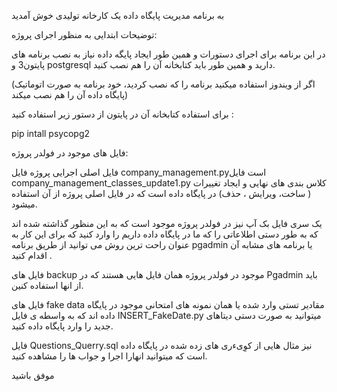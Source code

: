 به برنامه مدیریت پایگاه داده یک کارخانه تولیدی خوش آمدید

توضیحات ابتدایی به منظور اجرای پروژه:

در این برنامه برای اجرای دستورات و همین طور ایجاد پایگه داده
نیاز به نصب برنامه های پایتون3 و postgresql دارید
و همین طور باید کتابخانه آن را هم نصب کنید.

(اگر از ویندوز استفاده میکنید برنامه را که نصب کردید،
خود برنامه به صورت اتوماتیک پایگاه داده آن را هم نصب میکند)

برای استفاده کتابخانه آن در پایتون از دستور زیر استفاده کنید :

pip intall psycopg2



فایل های موجود در فولدر پروژه:

فایل اصلی اجرایی پروژه فایل company_management.pyاست
فایل company_management_classes_update1.py کلاس بندی های نهایی
و ایجاد تغییرات ( ساخت، ویرایش ، حذف) در پایگاه داده است
که در فایل اصلی پروژه از آن استفاده میشود.

یک سری فایل بک آپ نیز در فولدر پروژه موجود است
که به این منظور گذاشته شده اند که 
به طور دستی اطلاعاتی را که ما در پایگاه داده داریم را وارد کنید
که برای این کار به عنوان راحت ترین روش
می توانید از طریق برنامه pgadmin  یا برنامه های مشابه آن اقدام کنید .

فایل های backup موجود در فولدر پروژه همان فایل هایی هستند
که در Pgadmin باید از انها استفاده کنین.

فایل های fake data مقادیر تستی وارد شده
یا همان نمونه های امتحانی موجود در پایگاه داده اند
که به واسطه ی فایل INSERT_FakeDate.py میتوانید
به صورت دستی دیتاهای جدید را وارد پایگاه داده کنید.

فایل Questions_Querry.sql نیز مثال هایی از کوِیءری های زده شده
در پایگاه داده است که میتوانید انهارا اجرا و جواب ها را مشاهده کنید.

موفق باشید
